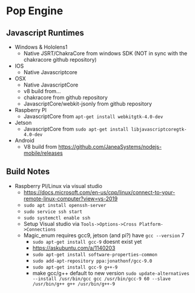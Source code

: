 Pop Engine
==================================

Javascript Runtimes
-------------
- Windows & Hololens1
	- Native JSRT/ChakraCore from windows SDK (NOT in sync with the chakracore github repository)
- IOS
	- Native Javascriptcore
- OSX
	- Native JavascriptCore
	- v8 build from...
	- chakracore from github repository
	- JavascriptCore/webkit-jsonly from github repository
- Raspberry PI
	- JavascriptCore from `apt-get install webkitgtk-4.0-dev`
- Jetson
	- JavascriptCore from `sudo apt-get install libjavascriptcoregtk-4.0-dev`
- Android
	- V8 build from https://github.com/JaneaSystems/nodejs-mobile/releases

Build Notes
-------------
- Raspberry PI/Linux via visual studio
	- https://docs.microsoft.com/en-us/cpp/linux/connect-to-your-remote-linux-computer?view=vs-2019
	- `sudo apt install openssh-server`
	- `sudo service ssh start`
	- `sudo systemctl enable ssh`
	- Setup Visual studio via `Tools->Options->Cross Platform->Connections`
	- Magic_enum requires gcc9, jetson (and pi?) have `gcc --version` 7
		- `sudo apt-get install gcc-9` doesnt exist yet
		- https://askubuntu.com/a/1140203
		- `sudo apt-get install software-properties-common`
		- `sudo add-apt-repository ppa:jonathonf/gcc-9.0`
		- `sudo apt-get install gcc-9 g++-9`
		- make gcc/g++ default to new version `sudo update-alternatives --install /usr/bin/gcc gcc /usr/bin/gcc-9 60 --slave /usr/bin/g++ g++ /usr/bin/g++-9`

